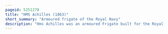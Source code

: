 ```yaml
---
pageid: 5251270
title: "HMS Achilles (1863)"
short_summary: "Armoured frigate of the Royal Navy"
description: "Hms Achilles was an armoured Frigate built for the Royal Navy in the 1860S. In 1864 she was appointed to the Channel Fleet. The Ship was paid off in 1868 to refit and be re-armed. When she was commissioned in 1869 she was assigned to be the guard Ship of the Fleet Reserve in the District of Portland until 1874. Achilles was refitted and re-armed again in 1874 and became the Guard Ship of the Liverpool District in 1875. Two Years later, she was rejoined the Channel Fleet before going to the Mediterranean in 1878. The Ship was returned to the Channel Fleet in 1880 and served until she was paid off in 1885."
---
```

